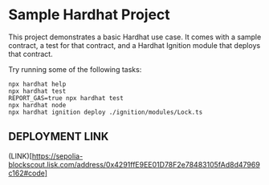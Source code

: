 # Sample Hardhat Project

This project demonstrates a basic Hardhat use case. It comes with a sample contract, a test for that contract, and a Hardhat Ignition module that deploys that contract.

Try running some of the following tasks:

```shell
npx hardhat help
npx hardhat test
REPORT_GAS=true npx hardhat test
npx hardhat node
npx hardhat ignition deploy ./ignition/modules/Lock.ts
```

## DEPLOYMENT LINK

(LINK)[https://sepolia-blockscout.lisk.com/address/0x4291ffE9EE01D78F2e78483105fAd8d47969c162#code]

